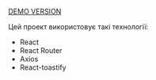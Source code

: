 [DEMO VERSION](https://marianvolytskyi.github.io/test-task-incora)

Цей проект використовує такі технології:

- React
- React Router
- Axios
- React-toastify

